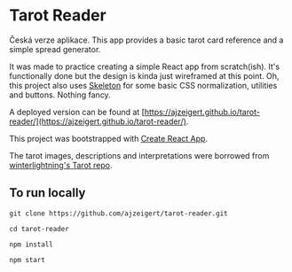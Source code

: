 # Tarot Reader

Česká verze aplikace. This app provides a basic tarot card reference and a simple spread generator.

It was made to practice creating a simple React app from scratch(ish). It's functionally done but the design is kinda just wireframed at this point. Oh, this project also uses [Skeleton](http://getskeleton.com/) for some basic CSS normalization, utilities and buttons. Nothing fancy.

A deployed version can be found at [https://ajzeigert.github.io/tarot-reader/](https://ajzeigert.github.io/tarot-reader/).


This project was bootstrapped with [Create React App](https://github.com/facebookincubator/create-react-app).

The tarot images, descriptions and interpretations were borrowed from [winterlightning's Tarot repo](https://github.com/winterlightning/Tarot).

## To run locally

```
git clone https://github.com/ajzeigert/tarot-reader.git

cd tarot-reader

npm install

npm start
```

